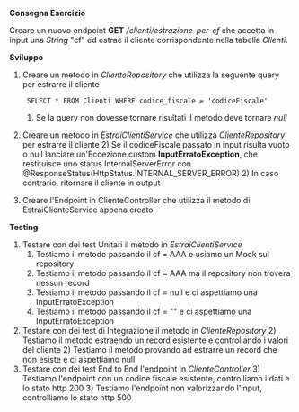 **Consegna Esercizio**

Creare un nuovo endpoint **GET** _/clienti/estrazione-per-cf_ che accetta in input una _String_ "cf" ed estrae il cliente corrispondente nella tabella _Clienti_.

**Sviluppo**

1) Creare un metodo in _ClienteRepository_ che utilizza la seguente query per estrarre il cliente

        SELECT * FROM Clienti WHERE codice_fiscale = 'codiceFiscale'
        
    1) Se la query non dovesse tornare risultati il metodo deve tornare _null_

2) Creare un metodo in _EstraiClientiService_ che utilizza _ClienteRepository_ per estrarre il cliente
    2) Se il codiceFiscale passato in input risulta vuoto o null lanciare un'Eccezione custom **InputErratoException**, che restituisce uno status InternalServerError con @ResponseStatus(HttpStatus.INTERNAL_SERVER_ERROR)
    2) In caso contrario, ritornare il cliente in output
    
3) Creare l'Endpoint in ClienteController che utilizza il metodo di EstraiClienteService appena creato


**Testing**

1) Testare con dei test Unitari il metodo in _EstraiClientiService_
    1) Testiamo il metodo passando il cf = AAA e usiamo un Mock sul repository
    1) Testiamo il metodo passando il cf = AAA ma il repository non trovera nessun record
    1) Testiamo il metodo passando il cf = null e ci aspettiamo una InputErratoException
    1) Testiamo il metodo passando il cf = "" e ci aspettiamo una InputErratoException
2) Testare con dei test di Integrazione il metodo in _ClienteRepository_
    2) Testiamo il metodo estraendo un record esistente e controllando i valori del cliente
    2) Testiamo il metodo provando ad estrarre un record che non esiste e ci aspettiamo null
3) Testare con dei test End to End l'endpoint in _ClienteController_
    3) Testiamo l'endpoint con un codice fiscale esistente, controlliamo i dati e lo stato http 200
    3) Testiamo l'endpoint non valorizzando l'input, controlliamo lo stato http 500
